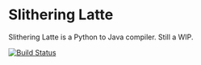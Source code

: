 Slithering Latte
======

Slithering Latte is a Python to Java compiler. Still a WIP.

[![Build Status](https://travis-ci.org/TechShroom/Slithering-Latte.svg?branch=master)](https://travis-ci.org/TechShroom/Slithering-Latte)
